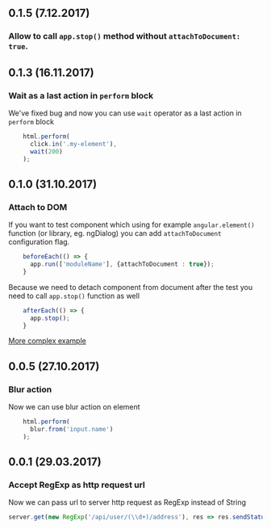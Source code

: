 ## 0.1.5 (7.12.2017)

### Allow to call `app.stop()` method without `attachToDocument: true`.

## 0.1.3 (16.11.2017)

### Wait as a last action in `perform` block

We've fixed bug and now you can use `wait` operator as a last action in `perform` block

```typescript
    html.perform(
      click.in('.my-element'),
      wait(200)
    );
```

## 0.1.0 (31.10.2017)

### Attach to DOM

If you want to test component which using for example `angular.element()` function (or library, eg. ngDialog)
you can add `attachToDocument` configuration flag.

```typescript
    beforeEach(() => {
      app.run(['moduleName'], {attachToDocument : true});
    }
```

Because we need to detach component from document after the test you need to call `app.stop()` function as well

```typescript
    afterEach(() => {
      app.stop();
    }
```

[More complex example](https://github.com/Pragmatists/angular-test-runner/blob/master/test/sample-test.js#L242)

## 0.0.5 (27.10.2017)

### Blur action

Now we can use blur action on element

```typescript
    html.perform(
      blur.from('input.name')
    );
```


## 0.0.1 (29.03.2017)

### Accept RegExp as http request url

Now we can pass url to server http request as RegExp instead of String

```typescript
server.get(new RegExp('/api/user/(\\d+)/address'), res => res.sendStatus(200));
```

